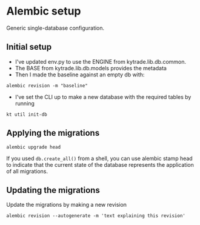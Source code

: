 # Alembic setup
Generic single-database configuration.

## Initial setup

- I've updated env.py to use the ENGINE from kytrade.lib.db.common.
- The BASE from kytrade.lib.db.models provides the metadata
- Then I made the baseline against an empty db with:

```
alembic revision -m "baseline"
```

- I've set the CLI up to make a new database with the required tables by running

```
kt util init-db
```

## Applying the migrations

```
alembic upgrade head
```

If you used `db.create_all()` from a shell, you can use alembic stamp head to indicate
that the current state of the database represents the application of all migrations.

## Updating the migrations
Update the migrations by making a new revision
```
alembic revision --autogenerate -m 'text explaining this revision'
```



